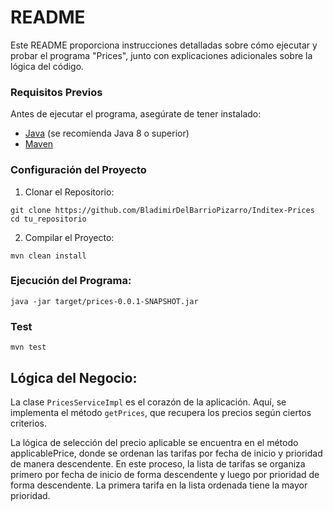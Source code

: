# README

Este README proporciona instrucciones detalladas sobre cómo ejecutar y probar el programa "Prices", junto con explicaciones adicionales sobre la lógica del código.

### Requisitos Previos

Antes de ejecutar el programa, asegúrate de tener instalado:

- [Java](https://www.java.com/) (se recomienda Java 8 o superior)
- [Maven](https://maven.apache.org/)

### Configuración del Proyecto

1. Clonar el Repositorio:

```
git clone https://github.com/BladimirDelBarrioPizarro/Inditex-Prices
cd tu_repositorio
   ```
2. Compilar el Proyecto:   
```
mvn clean install
```
### Ejecución del Programa: 
```
java -jar target/prices-0.0.1-SNAPSHOT.jar
```
### Test
```
mvn test
```

## Lógica del Negocio:

La clase `PricesServiceImpl` es el corazón de la aplicación. Aquí, se implementa el método `getPrices`, que recupera los precios según ciertos criterios.

La lógica de selección del precio aplicable se encuentra en el método applicablePrice, donde se ordenan las tarifas por fecha de inicio y prioridad de manera descendente. En este proceso, la lista de tarifas se organiza primero por fecha de inicio de forma descendente y luego por prioridad de forma descendente. La primera tarifa en la lista ordenada tiene la mayor prioridad.






